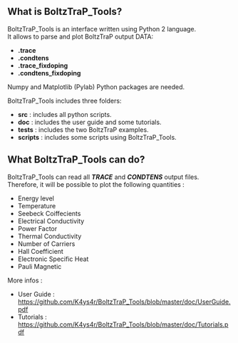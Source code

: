 
## What is BoltzTraP_Tools?

BoltzTraP_Tools is an interface written using Python 2 language.<br>
It allows to parse and plot BoltzTraP output DATA:
- **.trace**
- **.condtens**
- **.trace_fixdoping**
- **.condtens_fixdoping**

Numpy and Matplotlib (Pylab) Python packages are needed.<br>

BoltzTraP_Tools includes three folders:<br>
- **src**     : includes all python scripts.
- **doc**     : includes the user guide and some tutorials.
- **tests**   : includes the two BoltzTraP examples.
- **scripts** : includes some scripts using BoltzTraP_Tools.

## What BoltzTraP_Tools can do?
BoltzTraP_Tools can read all ***TRACE*** and ***CONDTENS*** output files.<br>
Therefore, it will be possible to plot the following quantities :<br>
- Energy level 
- Temperature
- Seebeck Coiffecients
- Electrical Conductivity
- Power Factor
- Thermal Conductivity
- Number of Carriers
- Hall Coefficient
- Electronic Specific Heat
- Pauli Magnetic

More infos :<br>
- User Guide :  https://github.com/K4ys4r/BoltzTraP_Tools/blob/master/doc/UserGuide.pdf
- Tutorials  :  https://github.com/K4ys4r/BoltzTraP_Tools/blob/master/doc/Tutorials.pdf

